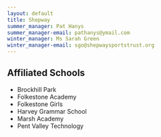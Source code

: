 ```yaml
---
layout: default
title: Shepway
summer_manager: Pat Hanys
summer_manager-email: pathanys@ymail.com
winter_manager: Ms Sarah Green
winter_manager-email: sgo@shepwaysportstrust.org
---
```


## Affiliated Schools

- Brockhill Park
- Folkestone Academy
- Folkestone Girls
- Harvey Grammar School
- Marsh Academy
- Pent Valley Technology
